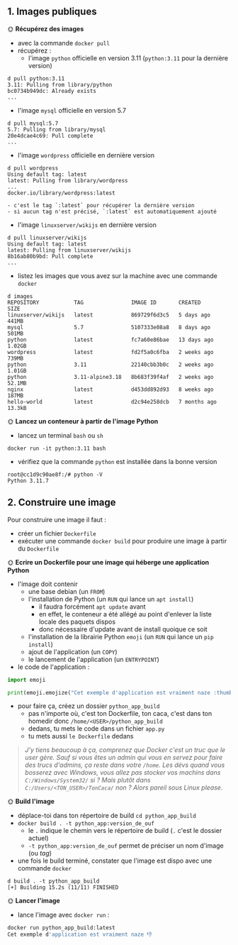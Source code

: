 ## 1. Images publiques

🌞 **Récupérez des images**

- avec la commande `docker pull`
- récupérez :
  - l'image `python` officielle en version 3.11 (`python:3.11` pour la dernière version)
```
d pull python:3.11
3.11: Pulling from library/python
bc0734b949dc: Already exists 
...
```
  - l'image `mysql` officielle en version 5.7
```
d pull mysql:5.7
5.7: Pulling from library/mysql
20e4dcae4c69: Pull complete 
...
```
  - l'image `wordpress` officielle en dernière version
```
d pull wordpress
Using default tag: latest
latest: Pulling from library/wordpress
...
docker.io/library/wordpress:latest
```
    - c'est le tag `:latest` pour récupérer la dernière version
    - si aucun tag n'est précisé, `:latest` est automatiquement ajouté
  - l'image `linuxserver/wikijs` en dernière version
```
d pull linuxserver/wikijs
Using default tag: latest
latest: Pulling from linuxserver/wikijs
8b16ab80b9bd: Pull complete 
...
```
- listez les images que vous avez sur la machine avec une commande `docker`

```
d images
REPOSITORY           TAG               IMAGE ID       CREATED        SIZE
linuxserver/wikijs   latest            869729f6d3c5   5 days ago     441MB
mysql                5.7               5107333e08a8   8 days ago     501MB
python               latest            fc7a60e86bae   13 days ago    1.02GB
wordpress            latest            fd2f5a0c6fba   2 weeks ago    739MB
python               3.11              22140cbb3b0c   2 weeks ago    1.01GB
python               3.11-alpine3.18   8b683f39f4af   2 weeks ago    52.1MB
nginx                latest            d453dd892d93   8 weeks ago    187MB
hello-world          latest            d2c94e258dcb   7 months ago   13.3kB
```

🌞 **Lancez un conteneur à partir de l'image Python**

- lancez un terminal `bash` ou `sh`
```
docker run -it python:3.11 bash
```

- vérifiez que la commande `python` est installée dans la bonne version

```
root@cc1d9c90ae8f:/# python -V
Python 3.11.7
```
## 2. Construire une image

Pour construire une image il faut :

- créer un fichier `Dockerfile`
- exécuter une commande `docker build` pour produire une image à partir du `Dockerfile`

🌞 **Ecrire un Dockerfile pour une image qui héberge une application Python**

- l'image doit contenir
  - une base debian (un `FROM`)
  - l'installation de Python (un `RUN` qui lance un `apt install`)
    - il faudra forcément `apt update` avant
    - en effet, le conteneur a été allégé au point d'enlever la liste locale des paquets dispos
    - donc nécessaire d'update avant de install quoique ce soit
  - l'installation de la librairie Python `emoji` (un `RUN` qui lance un `pip install`)
  - ajout de l'application (un `COPY`)
  - le lancement de l'application (un `ENTRYPOINT`)
- le code de l'application :

```python
import emoji

print(emoji.emojize("Cet exemple d'application est vraiment naze :thumbs_down:"))
```

- pour faire ça, créez un dossier `python_app_build`
  - pas n'importe où, c'est ton Dockerfile, ton caca, c'est dans ton homedir donc `/home/<USER>/python_app_build`
  - dedans, tu mets le code dans un fichier `app.py`
  - tu mets aussi `le Dockerfile` dedans

> *J'y tiens beaucoup à ça, comprenez que Docker c'est un truc que le user gère. Sauf si vous êtes un admin qui vous en servez pour faire des trucs d'admins, ça reste dans votre `/home`. Les dévs quand vous bosserez avec Windows, vous allez pas stocker vos machins dans `C:/Windows/System32/` si ? Mais plutôt dans `C:/Users/<TON_USER>/TonCaca/` non ? Alors pareil sous Linux please.*

🌞 **Build l'image**

- déplace-toi dans ton répertoire de build `cd python_app_build`
- `docker build . -t python_app:version_de_ouf`
  - le `.` indique le chemin vers le répertoire de build (`.` c'est le dossier actuel)
  - `-t python_app:version_de_ouf` permet de préciser un nom d'image (ou *tag*)
- une fois le build terminé, constater que l'image est dispo avec une commande `docker`

```
d build . -t python_app_build
[+] Building 15.2s (11/11) FINISHED   
```

🌞 **Lancer l'image**

- lance l'image avec `docker run` :

```bash
docker run python_app_build:latest 
Cet exemple d'application est vraiment naze 👎
```

